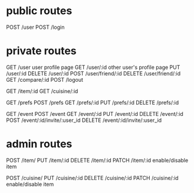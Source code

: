 # public routes

POST   /user
POST   /login

# private routes

GET    /user                        user profile page
GET    /user/:id                    other user's profile page
PUT    /user/:id
DELETE /user/:id
POST   /user/friend/:id
DELETE /user/friend/:id
GET    /compare/:id
POST   /logout

GET    /item/:id
GET    /cuisine/:id

GET    /prefs
POST   /prefs
GET    /prefs/:id
PUT    /prefs/:id
DELETE /prefs/:id

GET    /event
POST   /event
GET    /event/:id
PUT    /event/:id
DELETE /event/:id
POST   /event/:id/invite/:user_id
DELETE /event/:id/invite/:user_id

# admin routes

POST   /item/
PUT    /item/:id
DELETE /item/:id
PATCH  /item/:id                    enable/disable item

POST   /cuisine/
PUT    /cuisine/:id
DELETE /cuisine/:id
PATCH  /cuisine/:id                 enable/disable item


